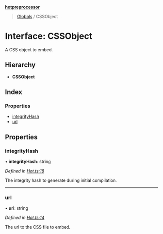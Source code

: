 **[hotpreprocessor](../README.md)**

> [Globals](../globals.md) / CSSObject

# Interface: CSSObject

A CSS object to embed.

## Hierarchy

* **CSSObject**

## Index

### Properties

* [integrityHash](cssobject.md#integrityhash)
* [url](cssobject.md#url)

## Properties

### integrityHash

•  **integrityHash**: string

*Defined in [Hot.ts:18](https://github.com/OurFreeLight/HotPreprocessor/blob/5d07e7d/src/Hot.ts#L18)*

The integrity hash to generate during initial compilation.

___

### url

•  **url**: string

*Defined in [Hot.ts:14](https://github.com/OurFreeLight/HotPreprocessor/blob/5d07e7d/src/Hot.ts#L14)*

The url to the CSS file to embed.
